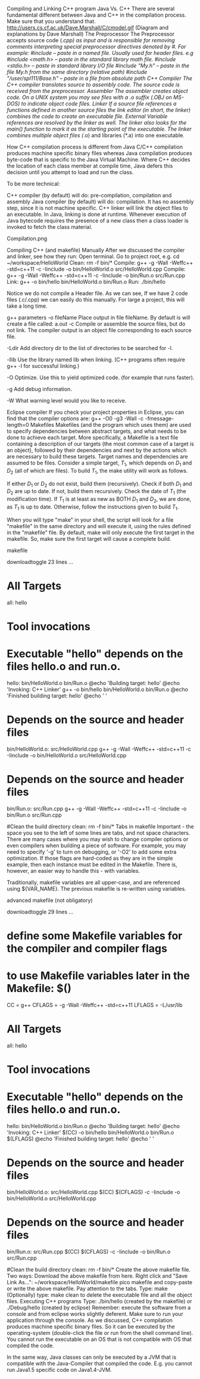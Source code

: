 Compiling and Linking C++ program
Java Vs. C++
There are several fundamental different between Java and C++ in the compilation process. Make sure that you understand that.
http://users.cs.cf.ac.uk/Dave.Marshall/C/cmodel.gif
(Diagram and explanations by Dave Marshall)
The Preprocessor
The Preprocessor accepts source code (*.cpp) as input and is responsible for
removing comments
interpreting special preprocessor directives denoted by #.
For example:
#include – paste in a named file. Usually used for header files. e.g
#include <math.h> – paste in the standard library math file.
#include <stdio.h> – paste in standard library I/O file
#include "My.h" – paste in the file My.h from the same directory (relative path)
#include "/user/spl111/Base.h" – paste in a file from absolute path
C++ Compiler
The C++ compiler translates source to assembly code. The source code is received from the preprocessor.
Assembler
The assembler creates object code. On a UNIX system you may see files with a *.o suffix (*.OBJ on MS-DOS) to indicate object code files.
Linker
If a source file references a functions defined in another source files the link editor (in short, the linker) combines the code to create an executable file. External Variable references are resolved by the linker as well. The linker also looks for the main() function to mark it as the starting point of the executable.
The linker combines multiple object files (*.o) and libraries (*.a) into one executable.

How C++ compilation process is different from Java
C/C++ compilation produces machine specific binary files whereas Java compilation produces byte-code that is specific to the Java Virtual Machine.
Where C++ decides the location of each class member at compile time, Java defers this decision until you attempt to load and run the class.

To be more technical:

C++ compiler (by default) will do: pre-compilation, compilation and assembly
Java compiler (by default) will do: compilation. It has no assembly step, since it is not machine specific.
C++ linker will link the object files to an executable.
In Java, linking is done at runtime. Whenever execution of Java bytecode requires the presence of a new class then a class loader is invoked to fetch the class material.

Compilation.png

Compiling C++ (and makefile)
Manually
After we discussed the compiler and linker, see how they run:
Open terminal.
Go to project root, e.g. cd ~/workspace/HelloWorld
Clean: rm -f bin/*
Compile: g++ -g -Wall -Weffc++ -std=c++11 -c -Iinclude -o bin/HelloWorld.o src/HelloWorld.cpp
Compile: g++ -g -Wall -Weffc++ -std=c++11 -c -Iinclude -o bin/Run.o src/Run.cpp
Link: g++ -o bin/hello bin/HelloWorld.o bin/Run.o
Run: ./bin/hello

Notice we do not compile a Header file.
As we can see, If we have 2 code files (.c/.cpp) we can easily do this manually.
For large a project, this will take a long time.

g++ parameters
-o fileName Place output in file fileName. By default is will create a file called: a.out
-c Compile or assemble the source files, but do not link. The compiler output is an object file corresponding to each source file.

-Ldir Add directory dir to the list of directories to be searched for -l.

-llib Use the library named lib when linking. (C++ programs often require g++ -l for successful linking.)

-O Optimize. Use this to yield optimized code. (for example that runs faster).

-g Add debug information.

-W What warning level would you like to receive.

Eclipse compiler
If you check your project properties in Eclipse, you can find that the compiler options are: g++ -O0 -g3 -Wall -c -fmessage-length=0
Makefiles
Makefiles (and the program which uses them) are used to specify dependencies between abstract targets, and what needs to be done to achieve each target. More specifically, a Makefile is a text file containing a description of our targets (the most common case of a target is an object), followed by their dependencies and next by the actions which are necessary to build these targets.
Target names and dependencies are assumed to be files. Consider a simple target, $T_1$, which depends on $D_1$ and $D_2$ (all of which are files). To build $T_1$, the make utility will work as follows.

If either $D_1$ or $D_2$ do not exist, build them (recursively).
Check if both $D_1$ and $D_2$ are up to date. If not, build them recursively.
Check the date of $T_1$ (the modification time). If $T_1$ is at least as new as BOTH $D_1$ and $D_2$, we are done, as $T_1$ is up to date.
Otherwise, follow the instructions given to build $T_1$.

When you will type "make" in your shell, the script will look for a file "makefile" in the same directory and will execute it, using the rules defined in the "makefile" file.
By default, make will only execute the first target in the makefile. So, make sure the first target will cause a complete build.

makefile

downloadtoggle
23 lines ...
# All Targets
all: hello

# Tool invocations
# Executable "hello" depends on the files hello.o and run.o.
hello: bin/HelloWorld.o bin/Run.o
	@echo 'Building target: hello'
	@echo 'Invoking: C++ Linker'
	g++ -o bin/hello bin/HelloWorld.o bin/Run.o
	@echo 'Finished building target: hello'
	@echo ' '

# Depends on the source and header files
bin/HelloWorld.o: src/HelloWorld.cpp
	g++ -g -Wall -Weffc++ -std=c++11 -c -Iinclude -o bin/HelloWorld.o src/HelloWorld.cpp

# Depends on the source and header files 
bin/Run.o: src/Run.cpp
	g++ -g -Wall -Weffc++ -std=c++11 -c -Iinclude -o bin/Run.o src/Run.cpp

#Clean the build directory
clean: 
	rm -f bin/*
Tabs in makefile
Important - the space you see to the left of some lines are tabs, and not space characters.
There are many cases where you may wish to change compiler options or even compilers when building a piece of software. For example, you may need to specify '-g' to turn on debugging, or '-O2' to add some extra optimization. If those flags are hard-coded as they are in the simple example, then each instance must be edited in the Makefile. There is, however, an easier way to handle this - with variables.

Traditionally, makefile variables are all upper-case, and are referenced using ${VAR_NAME}. The previous makefile is re-written using variables.

advanced makefile (not obligatory)

downloadtoggle
29 lines ...
# define some Makefile variables for the compiler and compiler flags
# to use Makefile variables later in the Makefile: $()
CC = g++
CFLAGS  = -g -Wall -Weffc++ -std=c++11
LFLAGS  = -L/usr/lib

# All Targets
all: hello

# Tool invocations
# Executable "hello" depends on the files hello.o and run.o.
hello: bin/HelloWorld.o bin/Run.o
	@echo 'Building target: hello'
	@echo 'Invoking: C++ Linker'
	$(CC) -o bin/hello bin/HelloWorld.o bin/Run.o $(LFLAGS)
	@echo 'Finished building target: hello'
	@echo ' '

# Depends on the source and header files
bin/HelloWorld.o: src/HelloWorld.cpp
	$(CC) $(CFLAGS) -c -Iinclude -o bin/HelloWorld.o src/HelloWorld.cpp

# Depends on the source and header files 
bin/Run.o: src/Run.cpp
	$(CC) $(CFLAGS) -c -Iinclude -o bin/Run.o src/Run.cpp

#Clean the build directory
clean: 
	rm -f bin/*
Create the above makefile file. Two ways:
Download the above makefile from here. Right click and "Save Link As…": ~/workspace/HelloWorld/makefile
pico makefile and copy-paste or write the above makefile. Pay attention to the tabs.
Type: make
(Optionally) type: make clean to delete the executable file and all the object files.
Executing C++ programs
Type: ./bin/hello (created by the makefile) or ./Debug/hello (created by eclipse)
Remember: execute the software from a console and from eclipse works slightly deferent. Make sure to run your application through the console.
As we discussed, C++ compilation produces machine specific binary files. So it can be executed by the operating-system (double-click the file or run from the shell command line). You cannot run the executable on an OS that is not compatible with OS that compiled the code.

In the same way, Java classes can only be executed by a JVM that is compatible with the Java-Compiler that compiled the code. E.g. you cannot run Java1.5 specific code on Java1.4-JVM.